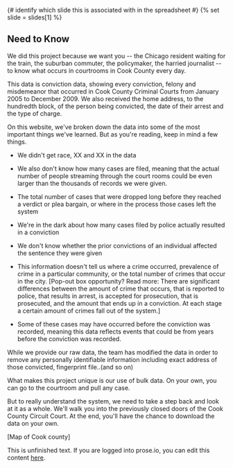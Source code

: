 {# identify which slide this is associated with in the spreadsheet #}
{% set slide = slides[1] %}


## Need to Know

We did this project because we want you -- the Chicago resident waiting for the train, the suburban commuter, the policymaker, the harried journalist -- to know what occurs in courtrooms in Cook County every day.

This data is conviction data, showing every conviction, felony and misdemeanor that occurred in Cook County Criminal Courts from January 2005 to December 2009. We also received the home address, to the hundredth block, of the person being convicted, the date of their arrest and the type of charge.

On this website, we've broken down the data into some of the most important things we've learned. But as you're reading, keep in mind a few things.

- We didn't get race, XX and XX in the data

- We also don't know how many cases are filed, meaning that the actual number of people streaming through the court rooms could be even larger than the thousands of records we were given.

- The total number of cases that were dropped long before they reached a verdict or plea bargain, or where in the process those cases left the system

- We're in the dark about how many cases filed by police actually resulted in a conviction

- We don't know whether the prior convictions of an individual affected the sentence they were given 

- This information doesn't tell us where a crime occurred, prevalence of crime in a particular community, or the total number of crimes that occur in the city. [Pop-out box opportunity? Read more: There are significant differences between the amount of crime that occurs, that is reported to police, that results in arrest, is accepted for prosecution, that is prosecuted, and the amount that ends up in a conviction. At each stage a certain amount of crimes fall out of the system.]

- Some of these cases may have occurred before the conviction was recorded, meaning this data reflects events that could be from years before the conviction was recorded.

While we provide our raw data, the team has modified the data in order to remove any personally identifiable information including exact address of those convicted, fingerprint file..(and so on)

What makes this project unique is our use of bulk data. On your own, you can go to the courtroom and pull any case.

But to really understand the system, we need to take a step back and look at it as a whole. We'll walk you into the previously closed doors of the Cook County Circuit Court. At the end, you'll have the chance to download the data on your own.

[Map of Cook county]

This is unfinished text. If you are logged into prose.io, you can edit this content [here](http://prose.io/#sc3/cook-convictions/edit/master/slides/{{slide.id}}.md).

